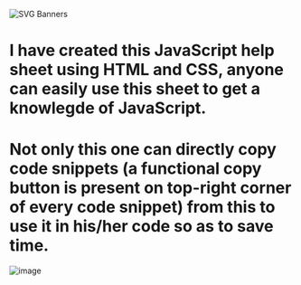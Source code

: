 ![SVG Banners](https://svg-banners.vercel.app/api?type=glitch&text1=JavaScript_Help_Sheet&width=1200&height=200)
# I have created this JavaScript help sheet using HTML and CSS, anyone can easily use this sheet to get a knowlegde of JavaScript.
# Not only this  one can directly copy code snippets (a functional copy button is present on top-right corner of every code snippet) from this to use it in his/her code so as to save time.

![image](https://user-images.githubusercontent.com/96367023/215310046-f45b51fa-3f3c-44b0-9b70-2ecd851f050b.png)
